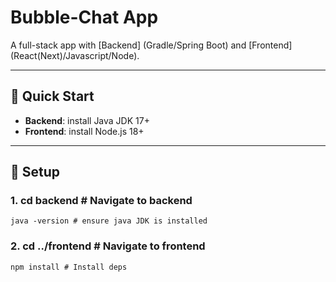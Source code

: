 # Bubble-Chat App

A full-stack app with [Backend] (Gradle/Spring Boot) and [Frontend] (React(Next)/Javascript/Node).

---

## 🚀 **Quick Start**

- **Backend**: install Java JDK 17+
- **Frontend**: install Node.js 18+

---

## 🔧 **Setup**

### 1. cd backend          # Navigate to backend
    java -version # ensure java JDK is installed

### 2. cd ../frontend      # Navigate to frontend
    npm install # Install deps
